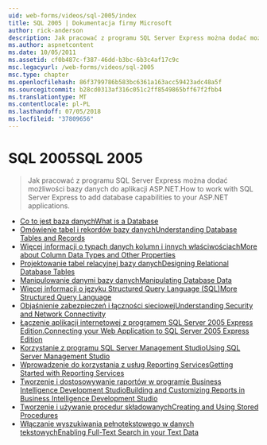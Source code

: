```yaml
---
uid: web-forms/videos/sql-2005/index
title: SQL 2005 | Dokumentacja firmy Microsoft
author: rick-anderson
description: Jak pracować z programu SQL Server Express można dodać możliwości bazy danych do aplikacji ASP.NET.
ms.author: aspnetcontent
ms.date: 10/05/2011
ms.assetid: cf0b487c-f387-46dd-b3bc-6b3c4af17c9c
msc.legacyurl: /web-forms/videos/sql-2005
msc.type: chapter
ms.openlocfilehash: 86f3799786b583bc6361a163acc59423adc48a5f
ms.sourcegitcommit: b28cd0313af316c051c2ff8549865bff67f2fbb4
ms.translationtype: MT
ms.contentlocale: pl-PL
ms.lasthandoff: 07/05/2018
ms.locfileid: "37809656"
---
```

<a name="sql-2005"></a><span data-ttu-id="859ee-103">SQL 2005</span><span class="sxs-lookup"><span data-stu-id="859ee-103">SQL 2005</span></span>
====================
> <span data-ttu-id="859ee-104">Jak pracować z programu SQL Server Express można dodać możliwości bazy danych do aplikacji ASP.NET.</span><span class="sxs-lookup"><span data-stu-id="859ee-104">How to work with SQL Server Express to add database capabilities to your ASP.NET applications.</span></span>


- [<span data-ttu-id="859ee-105">Co to jest baza danych</span><span class="sxs-lookup"><span data-stu-id="859ee-105">What is a Database</span></span>](what-is-a-database.md)
- [<span data-ttu-id="859ee-106">Omówienie tabel i rekordów bazy danych</span><span class="sxs-lookup"><span data-stu-id="859ee-106">Understanding Database Tables and Records</span></span>](understanding-database-tables-and-records.md)
- [<span data-ttu-id="859ee-107">Więcej informacji o typach danych kolumn i innych właściwościach</span><span class="sxs-lookup"><span data-stu-id="859ee-107">More about Column Data Types and Other Properties</span></span>](more-about-column-data-types-and-other-properties.md)
- [<span data-ttu-id="859ee-108">Projektowanie tabel relacyjnej bazy danych</span><span class="sxs-lookup"><span data-stu-id="859ee-108">Designing Relational Database Tables</span></span>](designing-relational-database-tables.md)
- [<span data-ttu-id="859ee-109">Manipulowanie danymi bazy danych</span><span class="sxs-lookup"><span data-stu-id="859ee-109">Manipulating Database Data</span></span>](manipulating-database-data.md)
- [<span data-ttu-id="859ee-110">Więcej informacji o języku Structured Query Language (SQL)</span><span class="sxs-lookup"><span data-stu-id="859ee-110">More Structured Query Language</span></span>](more-structured-query-language.md)
- [<span data-ttu-id="859ee-111">Objaśnienie zabezpieczeń i łączności sieciowej</span><span class="sxs-lookup"><span data-stu-id="859ee-111">Understanding Security and Network Connectivity</span></span>](understanding-security-and-network-connectivity.md)
- [<span data-ttu-id="859ee-112">Łączenie aplikacji internetowej z programem SQL Server 2005 Express Edition.</span><span class="sxs-lookup"><span data-stu-id="859ee-112">Connecting your Web Application to SQL Server 2005 Express Edition</span></span>](connecting-your-web-application-to-sql-server-2005-express-edition.md)
- [<span data-ttu-id="859ee-113">Korzystanie z programu SQL Server Management Studio</span><span class="sxs-lookup"><span data-stu-id="859ee-113">Using SQL Server Management Studio</span></span>](using-sql-server-management-studio.md)
- [<span data-ttu-id="859ee-114">Wprowadzenie do korzystania z usług Reporting Services</span><span class="sxs-lookup"><span data-stu-id="859ee-114">Getting Started with Reporting Services</span></span>](getting-started-with-reporting-services.md)
- [<span data-ttu-id="859ee-115">Tworzenie i dostosowywanie raportów w programie Business Intelligence Development Studio</span><span class="sxs-lookup"><span data-stu-id="859ee-115">Building and Customizing Reports in Business Intelligence Development Studio</span></span>](building-and-customizing-reports-in-business-intelligence-development-studio.md)
- [<span data-ttu-id="859ee-116">Tworzenie i używanie procedur składowanych</span><span class="sxs-lookup"><span data-stu-id="859ee-116">Creating and Using Stored Procedures</span></span>](creating-and-using-stored-procedures.md)
- [<span data-ttu-id="859ee-117">Włączanie wyszukiwania pełnotekstowego w danych tekstowych</span><span class="sxs-lookup"><span data-stu-id="859ee-117">Enabling Full-Text Search in your Text Data</span></span>](enabling-full-text-search-in-your-text-data.md)
